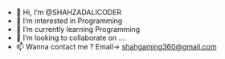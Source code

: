 - 👋 Hi, I’m @SHAHZADALICODER
- 👀 I’m interested in Programming
- 🌱 I’m currently learning Programming
- 💞️ I’m looking to collaborate on ...
- 📫 Wanna contact me ? Email-> shahgaming360@gmail.com

<!---
SHAHZADALICODER/SHAHZADALICODER is a ✨ special ✨ repository because its `README.md` (this file) appears on your GitHub profile.
You can click the Preview link to take a look at your changes.
--->
